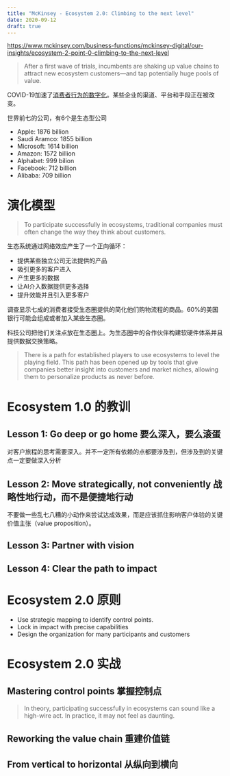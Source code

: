 ```yaml
---
title: "McKinsey - Ecosystem 2.0: Climbing to the next level"
date: 2020-09-12
draft: true
---
```


https://www.mckinsey.com/business-functions/mckinsey-digital/our-insights/ecosystem-2-point-0-climbing-to-the-next-level

> After a first wave of trials, incumbents are shaking up value chains to attract new ecosystem customers—and tap potentially huge pools of value.

COVID-19加速了[消费者行为的数字化](https://www.mckinsey.com/business-functions/strategy-and-corporate-finance/our-insights/five-fifty-the-quickening)。某些企业的渠道、平台和手段正在被改变。

世界前七的公司，有6个是生态型公司

- Apple: 1876 billion
- Saudi Aramco: 1855 billion
- Microsoft: 1614 billion
- Amazon: 1572 billion
- Alphabet: 999 bilion
- Facebook: 712 billion
- Alibaba: 709 billion

# 演化模型

> To participate successfully in ecosystems, traditional companies must often change the way they think about customers.

生态系统通过网络效应产生了一个正向循环：

- 提供某些独立公司无法提供的产品
- 吸引更多的客户进入
- 产生更多的数据
- 让AI介入数据提供更多选择
- 提升效能并且引入更多客户



调查显示七成的消费者接受生态圈提供的简化他们购物流程的商品。60%的美国银行可能会组成或者加入某些生态圈。

科技公司把他们关注点放在生态圈上。为生态圈中的合作伙伴构建软硬件体系并且提供数据交换策略。

> There is a path for established players to use ecosystems to level the playing field. This path has been opened up by tools that give companies better insight into customers and market niches, allowing them to personalize products as never before.

# Ecosystem 1.0 的教训

## Lesson 1: Go deep or go home 要么深入，要么滚蛋

对客户旅程的思考需要深入。并不一定所有依赖的点都要涉及到，但涉及到的关键点一定要做深入分析

## Lesson 2: Move strategically, not conveniently 战略性地行动，而不是便捷地行动

不要做一些乱七八糟的小动作来尝试达成效果，而是应该抓住影响客户体验的关键价值主张（value proposition）。

## Lesson 3: Partner with vision

## Lesson 4: Clear the path to impact

# Ecosystem 2.0 原则

- Use strategic mapping to identify control points.
- Lock in impact with precise capabilities
- Design the organization for many participants and customers



# Ecosystem 2.0 实战

## Mastering control points 掌握控制点


> In theory, participating successfully in ecosystems can sound like a high-wire act. In practice, it may not feel as daunting.

## Reworking the value chain 重建价值链



## From vertical to horizontal 从纵向到横向

